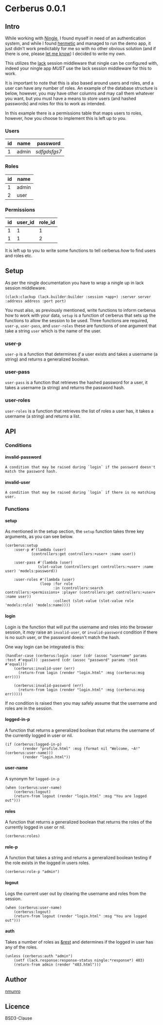 # Cerberus 0.0.1

## Intro

While working with [Ningle](http://8arrow.org/ningle/), I found myself in need of an authentication system, and while I found [hermetic](https://github.com/eudoxia0/hermetic) and managed to run the demo app, it just didn't work predictably for me so with no other obvious solution (and if there is one, please [let me know](mailto:nmunro@duck.com)) I decided to write my own.

This utilizes the [lack](https://github.com/fukamachi/lack) session middleware that ningle can be configured with, indeed your ningle app *MUST* use the lack session middleware for this to work.

It is important to note that this is also based around users and roles, and a user can have any number of roles. An example of the database structure is below, however, you may have other columns and may call them whatever you want, but you must have a means to store users (and hashed passwords) and roles for this to work as intended.

In this example there is a permissions table that maps users to roles, however, how you choose to implement this is left up to you.

### Users

| id         | name     | password |
|--------------|-----------|------------|
| 1 | admin      | *sdfgdsfgs7*        |

### Roles

| id         | name     |
|--------------|-----------|
| 1 | admin      |
| 2 | user      |

### Permissions

| id         | user_id     | role_id |
|--------------|-----------|------------|
| 1 | 1 | 1 |
| 1 | 1 | 2 |

It is left up to you to write some functions to tell cerberus _how_ to find users and roles etc.

## Setup

As per the ningle documentation you have to wrap a ningle up in lack session middleware.

    (clack:clackup (lack.builder:builder :session +app+) :server server :address address :port port)
    
You must also, as previously mentioned, write functions to inform cerberus how to work with your data, `setup` is a function of cerberus that sets up the functions to allow the session to be used. Three functions are required, `user-p`, `user-pass`, and `user-roles` these are functions of one argument that take a string `user` which is the name of the user. 

### user-p

`user-p` is a function that determines _if_ a user exists and takes a username (a string) and returns a generalized boolean.

### user-pass

`user-pass` is a function that retrieves the hashed password for a user, it takes a username (a string) and returns the password hash.

### user-roles

`user-roles` is a function that retrieves the list of roles a user has, it takes a username (a string) and returns a list.

## API

### Conditions

#### invalid-password
    
    A condition that may be raised during `login` if the password doesn't match the password hash.

#### invalid-user

    A condition that may be raised during `login` if there is no matching user.

### Functions

#### setup 

As mentioned in the setup section, the `setup` function takes three key arguments, as you can see below.

    (cerberus:setup
        :user-p #'(lambda (user)
                (controllers:get controllers:+user+ :name user))

        :user-pass #'(lambda (user)
                   (slot-value (controllers:get controllers:+user+ :name user) 'models:password))

        :user-roles #'(lambda (user)
                    (loop :for role
                          :in (controllers:search controllers:+permissions+ :player (controllers:get controllers:+user+ :name user))
                          :collect (slot-value (slot-value role 'models:role) 'models:name))))

#### login

Login is the function that will put the username and roles into the browser session, it _may_ raise an `invalid-user`, or `invalid-password` condition if there is no such user, or the password doesn't match the hash.

One way login can be integrated is this:

    (handler-case (cerberus:login :user (cdr (assoc "username" params :test #'equal)) :password (cdr (assoc "password" params :test #'equal)))
        (cerberus:invalid-user (err)
          (return-from login (render "login.html" :msg (cerberus:msg err))))

        (cerberus:invalid-password (err)
          (return-from login (render "login.html" :msg (cerberus:msg err)))))
          
If no condition is raised then you may safely assume that the username and roles are in the session.

#### logged-in-p 

A function that returns a generalized boolean that returns the username of the currently logged in user or nil.

    (if (cerberus:logged-in-p)
            (render "profile.html" :msg (format nil "Welcome, ~A!" (cerberus:user-name)))
            (render "login.html"))

#### user-name

A synonym for `logged-in-p`

    (when (cerberus:user-name)
        (cerberus:logout)
        (return-from logout (render "login.html" :msg "You are logged out")))

#### roles

A function that returns a generalized boolean that returns the roles of the currently logged in user or nil.

    (cerberus:roles)

#### role-p 

A function that takes a string and returns a generalized boolean testing if the role exists in the logged in users roles. 

    (cerberus:role-p "admin")

#### logout

Logs the current user out by clearing the username and roles from the session.

    (when (cerberus:user-name)
        (cerberus:logout)
        (return-from logout (render "login.html" :msg "You are logged out")))

#### auth

Takes a number of roles as [&rest](http://clhs.lisp.se/Body/03_da.htm#AMrest) and determines if the logged in user has any of the roles.

    (unless (cerberus:auth "admin")
        (setf (lack.response:response-status ningle:*response*) 403)
        (return-from admin (render "403.html")))

## Author

[nmunro](https://nmunro.github.io)

## Licence

BSD3-Clause
